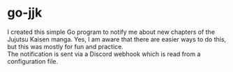 # go-jjk
I created this simple Go program to notify me about new chapters of the Jujutsu Kaisen manga. Yes, I am aware that there
are easier ways to do this, but this was mostly for fun and practice.  
The notification is sent via a Discord webhook which is read from a configuration file.

